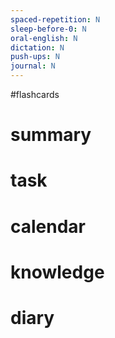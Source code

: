 ```yaml
---
spaced-repetition: N
sleep-before-0: N
oral-english: N
dictation: N
push-ups: N
journal: N
---
```


#flashcards 
# summary

# task

# calendar

# knowledge

# diary
